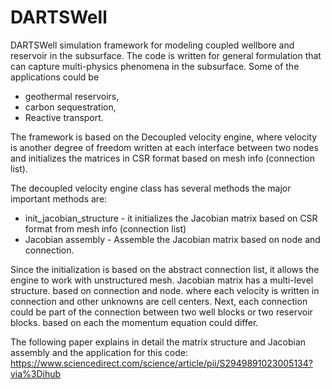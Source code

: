 # DARTSWell
DARTSWell simulation framework for modeling coupled wellbore and reservoir in the subsurface. 
The code is written for general formulation that can capture multi-physics phenomena in the subsurface. Some of the applications could be
* geothermal reservoirs,
* carbon sequestration,
* Reactive transport.


The framework is based on the Decoupled velocity engine, where velocity is another degree of freedom written at each interface between two nodes  and initializes the matrices in CSR format based on mesh info (connection list). 

The decoupled velocity engine class has several methods the major important methods are: 
* init_jacobian_structure - it initializes the Jacobian matrix based on CSR format from mesh info (connection list)
* Jacobian assembly - Assemble the Jacobian matrix based on node and connection. 
 

Since the initialization is based on the abstract connection list, it allows the engine to work with unstructured mesh. Jacobian matrix has a multi-level structure. based on connection and node. where each velocity is written in connection and other unknowns are cell centers. Next, each connection could be part of the connection between two well blocks or two reservoir blocks. based on each the momentum equation could differ.


The following paper explains in detail the matrix structure and Jacobian assembly and the application for this code: 
https://www.sciencedirect.com/science/article/pii/S2949891023005134?via%3Dihub


